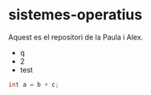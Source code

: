 # sistemes-operatius
Aquest es el repositori de la Paula i Alex. 

* q
* 2
* test
```c
int a = b + c;
```
